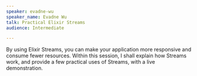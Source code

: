 ```yaml
---
speaker: evadne-wu
speaker_name: Evadne Wu
talk: Practical Elixir Streams
audience: Intermediate

---
```

<p>By using Elixir Streams, you can make your application more responsive and consume fewer resources. Within this session, I shall explain how Streams work, and provide a few practical uses of Streams, with a live demonstration.</p>
